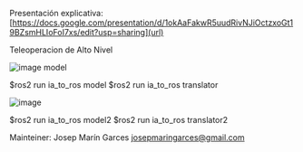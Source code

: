 Presentación explicativa: [https://docs.google.com/presentation/d/1okAaFakwR5uudRivNJiOctzxoGt19BZsmHLIoFoI7xs/edit?usp=sharing](url) 


Teleoperacion de Alto Nivel

![image](https://github.com/user-attachments/assets/24165daf-7c0e-4c82-a51e-6d8f37c91b22)
model

$ros2 run ia_to_ros model
$ros2 run ia_to_ros translator

![image](https://github.com/user-attachments/assets/f012c453-fc2b-448f-b365-2bf681182699)

$ros2 run ia_to_ros model2
$ros2 run ia_to_ros translator2

Mainteiner: Josep Marín Garces josepmaringarces@gmail.com

